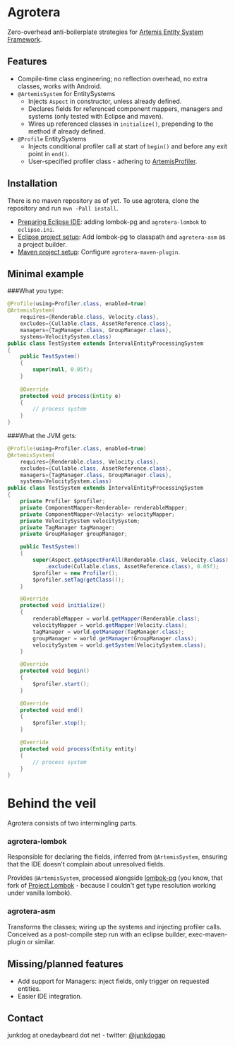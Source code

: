 # Agrotera

Zero-overhead anti-boilerplate strategies for [Artemis Entity System Framework](http://gamadu.com/artemis/).

## Features
- Compile-time class engineering; no reflection overhead, no extra classes, works with Android.
- `@ArtemisSystem` for EntitySystems
  - Injects `Aspect` in constructor, unless already defined.
  - Declares fields for referenced component mappers, managers and systems (only tested with Eclipse and maven).
  - Wires up referenced classes in `initialize()`, prepending to the method if already defined.
- `@Profile` EntitySystems
  - Injects conditional profiler call at start of `begin()` and before any exit point in `end()`.
  - User-specified profiler class - adhering to [ArtemisProfiler](https://github.com/junkdog/agrotera/blob/master/agrotera-api/src/main/java/net/onedaybeard/agrotera/ArtemisProfiler.java).


## Installation

There is no maven repository as of yet. To use agrotera, clone the repository and run `mvn -Pall install`.

- [Preparing Eclipse IDE](http://github.com/junkdog/agrotera/wiki/Eclipse-IDE-Installation): adding lombok-pg and `agrotera-lombok` to `eclipse.ini`.
- [Eclipse project setup](http://github.com/junkdog/agrotera/wiki/Eclipse-Project-Setup): Add lombok-pg to classpath and `agrotera-asm` as a project builder.
- [Maven project setup](http://github.com/junkdog/agrotera/wiki/Maven-Project-Setup): Configure `agrotera-maven-plugin`.


## Minimal example
###What you type:
```java
@Profile(using=Profiler.class, enabled=true)
@ArtemisSystem(
    requires={Renderable.class, Velocity.class},
	excludes={Cullable.class, AssetReference.class},
	managers={TagManager.class, GroupManager.class},
	systems=VelocitySystem.class)
public class TestSystem extends IntervalEntityProcessingSystem
{
	public TestSystem()
	{
		super(null, 0.05f);
	}
	
	@Override
	protected void process(Entity e)
	{
		// process system
	}
}
```
###What the JVM gets:
```java
@Profile(using=Profiler.class, enabled=true)
@ArtemisSystem(
    requires={Renderable.class, Velocity.class},
	excludes={Cullable.class, AssetReference.class},
	managers={TagManager.class, GroupManager.class},
	systems=VelocitySystem.class)
public class TestSystem extends IntervalEntityProcessingSystem
{
	private Profiler $profiler;
	private ComponentMapper<Renderable> renderableMapper;
	private ComponentMapper<Velocity> velocityMapper;
	private VelocitySystem velocitySystem;
	private TagManager tagManager;
	private GroupManager groupManager;

	public TestSystem()
	{
		super(Aspect.getAspectForAll(Renderable.class, Velocity.class)
			.exclude(Cullable.class, AssetReference.class), 0.05f);
		$profiler = new Profiler();
		$profiler.setTag(getClass());
	}

	@Override
	protected void initialize()
	{
		renderableMapper = world.getMapper(Renderable.class);
		velocityMapper = world.getMapper(Velocity.class);
		tagManager = world.getManager(TagManager.class);
		groupManager = world.getManager(GroupManager.class);
		velocitySystem = world.getSystem(VelocitySystem.class);
	}

	@Override
	protected void begin()
	{
		$profiler.start();
	}

	@Override
	protected void end()
	{
		$profiler.stop();
	}

	@Override
	protected void process(Entity entity)
	{
		// process system
	}
}
```

# Behind the veil
Agrotera consists of two intermingling parts.

### agrotera-lombok
Responsible for declaring the fields, inferred from `@ArtemisSystem`,
ensuring that the IDE doesn't complain about unresolved fields.

Provides `@ArtemisSystem`, processed alongside [lombok-pg](https://github.com/peichhorn/lombok-pg)
(you know, that fork of [Project Lombok](http://projectlombok.org/) - because
I couldn't get type resolution working under vanilla lombok).


### agrotera-asm
Transforms the classes; wiring up the systems and injecting profiler calls.
Conceived as a post-compile step run with an eclipse builder,
exec-maven-plugin or similar.

## Missing/planned features
- Add support for Managers: inject fields, only trigger on requested entities.
- Easier IDE integration.


## Contact
junkdog at onedaybeard dot net - twitter: [@junkdogap](http://twitter.com/junkdogAP)
